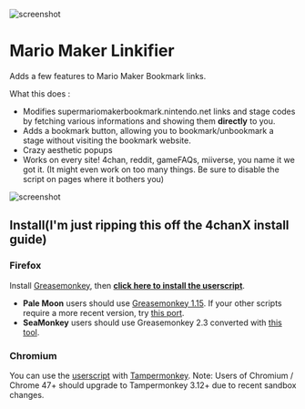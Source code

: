 ![screenshot](http://a.pomf.cat/jbtdvv.png)

# Mario Maker Linkifier
Adds a few features to Mario Maker Bookmark links.  

What this does :  
- Modifies supermariomakerbookmark.nintendo.net links and stage codes by fetching various informations and showing them **directly** to you.  
- Adds a bookmark button, allowing you to bookmark/unbookmark a stage without visiting the bookmark website.  
- Crazy aesthetic popups  
- Works on every site! 4chan, reddit, gameFAQs, miiverse, you name it we got it. (It might even work on too many things. Be sure to disable the script on pages where it bothers you)  

![screenshot](http://a.pomf.cat/boqipq.png)  

## Install(I'm just ripping this off the 4chanX install guide)

### Firefox
Install [Greasemonkey](https://addons.mozilla.org/en-US/firefox/addon/greasemonkey/), then **[click here to install the userscript](https://github.com/Difegue/Mario-Maker-Linkifier/raw/master/MarioMakerLinks.user.js)**.

- **Pale Moon** users should use [Greasemonkey 1.15](https://addons.mozilla.org/en-US/firefox/addon/greasemonkey/versions/1.15.1-signed). If your other scripts require a more recent version, try [this port](https://github.com/janekptacijarabaci/greasemonkey/releases/latest).
- **SeaMonkey** users should use Greasemonkey 2.3 converted with [this tool](http://addonconverter.fotokraina.com/?url=https://addons.mozilla.org/firefox/downloads/file/282084/greasemonkey-2.3-fx.xpi).

### Chromium
You can use the [userscript](https://github.com/Difegue/Mario-Maker-Linkifier/raw/master/MarioMakerLinks.user.js) with [Tampermonkey](https://tampermonkey.net/). Note: Users of Chromium / Chrome 47+ should upgrade to Tampermonkey 3.12+ due to recent sandbox changes.
